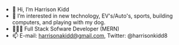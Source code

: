 - 👋 Hi, I’m Harrison Kidd
- 👀 I’m interested in new technology, EV's/Auto's, sports, building computers, and playing with my dog.
- 🧑🏼‍💻 Full Stack Sofware Developer (MERN)
- 📫 E-mail: harrisonakidd@gmail.com, Twitter: @harrisonkidd8

<!---
hkidd/hkidd is a ✨ special ✨ repository because its `README.md` (this file) appears on your GitHub profile.
You can click the Preview link to take a look at your changes.
--->
